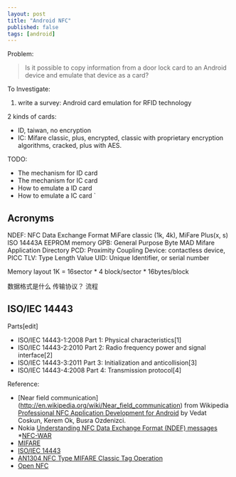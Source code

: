 ```yaml
---
layout: post
title: "Android NFC"
published: false
tags: [android]
---
```


Problem:
> Is it possible to copy information from a door lock card to an Android device and emulate that device as a card?

To Investigate:
1. write a survey: Android card emulation for RFID technology

2 kinds of cards: 
* ID, taiwan, no encryption
* IC: Mifare classic, plus, encrypted, classic with proprietary encryption algorithms, cracked, plus with AES. 

TODO:
* The mechanism for ID card
* The mechanism for IC card
* How to emulate a ID card
* How to emulate a IC card
`


## Acronyms


NDEF: NFC Data Exchange Format
MiFare classic (1k, 4k), MiFare Plus(x, s)
ISO 14443A 
EEPROM memory
GPB: General Purpose Byte
MAD Mifare Application Directory
PCD: Proximity Coupling Device: contactless device, PICC 
TLV: Type Length Value
UID: Unique Identifier, or serial number

Memory layout
1K = 16sector * 4 block/sector * 16bytes/block




数据格式是什么
传输协议？ 流程

## ISO/IEC 14443

Parts[edit]
* ISO/IEC 14443-1:2008 Part 1: Physical characteristics[1]
* ISO/IEC 14443-2:2010 Part 2: Radio frequency power and signal interface[2]
* ISO/IEC 14443-3:2011 Part 3: Initialization and anticollision[3]
* ISO/IEC 14443-4:2008 Part 4: Transmission protocol[4]


Reference:
* [Near field communication] (http://en.wikipedia.org/wiki/Near_field_communication) from Wikipedia
[Professional NFC Application Development for Android](http://www.amazon.com/Professional-NFC-Application-Development-Android/dp/1118380096) by Vedat Coskun, Kerem Ok, Busra Ozdenizci.
* Nokia [Understanding NFC Data Exchange Format (NDEF) messages](http://developer.nokia.com/Community/Wiki/Understanding_NFC_Data_Exchange_Format_(NDEF)_messages) 
*[NFC-WAR](http://radiowar.org/about/nfc-war)
* [MIFARE](http://en.wikipedia.org/wiki/MIFARE)
* [ISO/IEC 14443](http://en.wikipedia.org/wiki/ISO/IEC_14443)
* [AN1304 NFC Type MIFARE Classic Tag Operation](http://www.nxp.com/documents/application_note/AN1304.pdf)
* [Open NFC](http://open-nfc.org/wp/editions/android/)



